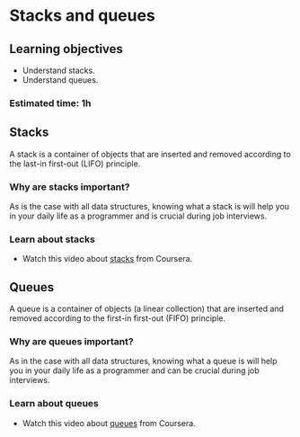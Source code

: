 # Stacks and queues

## Learning objectives

- Understand stacks.
- Understand queues.

### Estimated time: 1h

## Stacks

A stack is a container of objects that are inserted and removed according to the last-in first-out (LIFO) principle.

### Why are stacks important?

As is the case with all data structures, knowing what a stack is will help you in your daily life as a programmer and is crucial during job interviews.

### Learn about stacks

- Watch this video about [stacks](https://www.coursera.org/lecture/data-structures/stacks-UdKzQ) from Coursera.

## Queues

A queue is a container of objects (a linear collection) that are inserted and removed according to the first-in first-out (FIFO) principle.

### Why are queues important?

As in the case with all data structures, knowing what a queue is will help you in your daily life as a programmer and can be crucial during job interviews.

### Learn about queues

- Watch this video about [queues](https://www.coursera.org/lecture/data-structures/queues-EShpq) from Coursera.